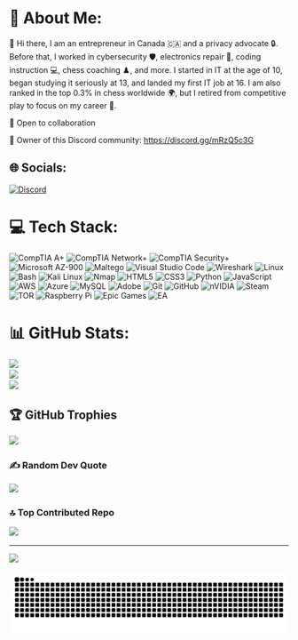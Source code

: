 # 👾 About Me:
👋 Hi there, I am an entrepreneur in Canada 🇨🇦 and a privacy advocate 🔒. Before that, I worked in cybersecurity 🛡️, electronics repair 🔧, coding instruction 💻, chess coaching ♟️, and more. I started in IT at the age of 10, began studying it seriously at 13, and landed my first IT job at 16. I am also ranked in the top 0.3% in chess worldwide 🌍, but I retired from competitive play to focus on my career 🚀.

🤝 Open to collaboration

🔗 Owner of this Discord community:
https://discord.gg/mRzQ5c3G

## 🌐 Socials:
[![Discord](https://img.shields.io/badge/Discord-%237289DA.svg?logo=discord&logoColor=white)](https://discord.gg/https://discord.com/users/718509603654205502) 

# 💻 Tech Stack:
![CompTIA A+](https://img.shields.io/badge/CompTIA-A+-E7282D?style=flat-square&logo=CompTIA&logoColor=white)
![CompTIA Network+](https://img.shields.io/badge/CompTIA-Network+-E7282D?style=flat-square&logo=CompTIA&logoColor=white)
![CompTIA Security+](https://img.shields.io/badge/CompTIA-Security+-E7282D?style=flat-square&logo=CompTIA&logoColor=white)
![Microsoft AZ-900](https://img.shields.io/badge/Microsoft-AZ--900-0078D4?style=flat-square&logo=microsoft&logoColor=white)
![Maltego](https://img.shields.io/badge/Maltego-1F1F1F?style=flat-square&logo=maltego&logoColor=white)
![Visual Studio Code](https://img.shields.io/badge/VSCode-%23007ACC.svg?style=flat-square&logo=visual-studio-code&logoColor=white)
![Wireshark](https://img.shields.io/badge/Wireshark-1679A7?style=flat-square&logo=wireshark&logoColor=white)
![Linux](https://img.shields.io/badge/Linux-FCC624?style=flat-square&logo=linux&logoColor=black)
![Bash](https://img.shields.io/badge/bash-%23121011.svg?style=flat-square&logo=gnu-bash&logoColor=white)
![Kali Linux](https://img.shields.io/badge/Kali-black?style=flat-square&logo=kalilinux&logoColor=white)
![Nmap](https://img.shields.io/badge/Nmap-004370?style=flat-square&logo=nmap&logoColor=white)
![HTML5](https://img.shields.io/badge/html5-%23E34F26.svg?style=flat-square&logo=html5&logoColor=white)
![CSS3](https://img.shields.io/badge/css3-%231572B6.svg?style=flat-square&logo=css3&logoColor=white)
![Python](https://img.shields.io/badge/python-3670A0?style=flat-square&logo=python&logoColor=ffdd54) ![JavaScript](https://img.shields.io/badge/javascript-%23323330.svg?style=flat-square&logo=javascript&logoColor=%23F7DF1E) ![AWS](https://img.shields.io/badge/AWS-%23FF9900.svg?style=flat-square&logo=amazon-aws&logoColor=white) ![Azure](https://img.shields.io/badge/azure-%230072C6.svg?style=flat-square&logo=microsoftazure&logoColor=white) ![MySQL](https://img.shields.io/badge/mysql-4479A1.svg?style=flat-square&logo=mysql&logoColor=white) ![Adobe](https://img.shields.io/badge/adobe-%23FF0000.svg?style=flat-square&logo=adobe&logoColor=white) ![Git](https://img.shields.io/badge/git-%23F05033.svg?style=flat-square&logo=git&logoColor=white) ![GitHub](https://img.shields.io/badge/github-%23121011.svg?style=flat-square&logo=github&logoColor=white) ![nVIDIA](https://img.shields.io/badge/nVIDIA-%2376B900.svg?style=flat-square&logo=nVIDIA&logoColor=white) ![Steam](https://img.shields.io/badge/steam-%23000000.svg?style=flat-square&logo=steam&logoColor=white) ![TOR](https://img.shields.io/badge/tor-%237E4798.svg?style=flat-square&logo=tor-project&logoColor=white) ![Raspberry Pi](https://img.shields.io/badge/-Raspberry_Pi-C51A4A?style=flat-square&logo=Raspberry-Pi) ![Epic Games](https://img.shields.io/badge/epicgames-%23313131.svg?style=flat-square&logo=epicgames&logoColor=white) ![EA](https://img.shields.io/badge/ea-%23000000.svg?style=flat-square&logo=ea&logoColor=white)
# 📊 GitHub Stats:
![](https://github-readme-stats.vercel.app/api?username=im1g&theme=transparent&hide_border=false&include_all_commits=false&count_private=false)<br/>
![](https://nirzak-streak-stats.vercel.app/?user=im1g&theme=transparent&hide_border=false)<br/>
![](https://github-readme-stats.vercel.app/api/top-langs/?username=im1g&theme=transparent&hide_border=false&include_all_commits=false&count_private=false&layout=compact)

## 🏆 GitHub Trophies
![](https://github-profile-trophy.vercel.app/?username=im1g&theme=radical&no-frame=false&no-bg=true&margin-w=4)

### ✍️ Random Dev Quote
![](https://quotes-github-readme.vercel.app/api?type=horizontal&theme=radical)

### 🔝 Top Contributed Repo
![](https://github-contributor-stats.vercel.app/api?username=im1g&limit=5&theme=dark&combine_all_yearly_contributions=true)

---
[![](https://visitcount.itsvg.in/api?id=im1g&icon=0&color=0)](https://visitcount.itsvg.in)

<picture>
  <source media="(prefers-color-scheme: dark)" srcset="https://raw.githubusercontent.com/im1g/im1g/output/github-snake-dark.svg" />
  <source media="(prefers-color-scheme: light)" srcset="https://raw.githubusercontent.com/im1g/im1g/output/github-snake.svg" />
  <img alt="github-snake" src="https://raw.githubusercontent.com/im1g/im1g/output/github-snake.svg" />
</picture>


